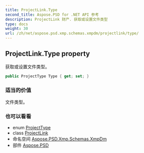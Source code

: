 ```yaml
---
title: ProjectLink.Type
second_title: Aspose.PSD for .NET API 参考
description: ProjectLink 财产. 获取或设置文件类型
type: docs
weight: 30
url: /zh/net/aspose.psd.xmp.schemas.xmpdm/projectlink/type/
---
```

## ProjectLink.Type property

获取或设置文件类型。

```csharp
public ProjectType Type { get; set; }
```

### 适当的价值

文件类型。

### 也可以看看

* enum [ProjectType](../../projecttype/)
* class [ProjectLink](../)
* 命名空间 [Aspose.PSD.Xmp.Schemas.XmpDm](../../projectlink/)
* 部件 [Aspose.PSD](../../../)


